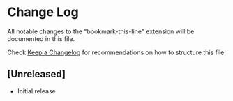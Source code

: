 # Change Log

All notable changes to the "bookmark-this-line" extension will be documented in this file.

Check [Keep a Changelog](http://keepachangelog.com/) for recommendations on how to structure this file.

## [Unreleased]

- Initial release